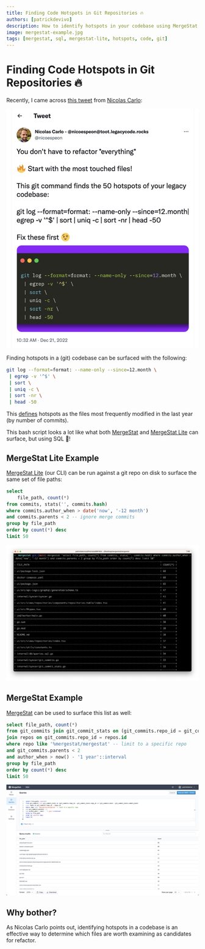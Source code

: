```yaml
---
title: Finding Code Hotspots in Git Repositories 🔥
authors: [patrickdevivo]
description: How to identify hotspots in your codebase using MergeStat.
image: mergestat-example.jpg
tags: [mergestat, sql, mergestat-lite, hotspots, code, git]
---
```


# Finding Code Hotspots in Git Repositories 🔥

Recently, I came across [this tweet](https://twitter.com/nicoespeon/status/1605586911900438528) from [Nicolas Carlo](https://understandlegacycode.com/):


[![Nicolas Carlo tweet about finding hotspots in a git repo](tweet.jpg)](https://twitter.com/nicoespeon/status/1605586911900438528)

Finding hotspots in a (git) codebase can be surfaced with the following:

```sh
git log --format=format: --name-only --since=12.month \
 | egrep -v '^$' \
 | sort \
 | uniq -c \
 | sort -nr \
 | head -50
```

This [defines](https://understandlegacycode.com/blog/focus-refactoring-with-hotspots-analysis/#calculate-the-churn-score-of-each-file) hotspots as the files most frequently modified in the last year (by number of commits).

This bash script looks a lot like what both [MergeStat](https://github.com/mergestat/mergestat) and [MergeStat Lite](https://github.com/mergestat/mergestat-lite) can surface, but using SQL 🎉!

## MergeStat Lite Example

[MergeStat Lite](https://github.com/mergestat/mergestat-lite) (our CLI) can be run against a git repo on disk to surface the same set of file paths:

```sql
select
    file_path, count(*)
from commits, stats('', commits.hash)
where commits.author_when > date('now', '-12 month')
and commits.parents < 2 -- ignore merge commits
group by file_path
order by count(*) desc
limit 50
```

[![Screenshot of MergeStat Lite Example](mergestat-lite-example.jpg)](https://github.com/mergestat/mergestat-lite)


## MergeStat Example

[MergeStat](https://github.com/mergestat/mergestat) can be used to surface this list as well:

```sql
select file_path, count(*)
from git_commits join git_commit_stats on (git_commits.repo_id = git_commit_stats.repo_id and git_commits.hash = git_commit_stats.commit_hash)
join repos on git_commits.repo_id = repos.id
where repo like '%mergestat/mergestat' -- limit to a specific repo
and git_commits.parents < 2
and author_when > now() - '1 year'::interval
group by file_path
order by count(*) desc
limit 50
```

[![Screenshot of MergeStat Example](mergestat-example.jpg)](https://github.com/mergestat/mergestat)

## Why bother?

As Nicolas Carlo points out, identifying hotspots in a codebase is an effective way to determine which files are worth examining as candidates for refactor.
